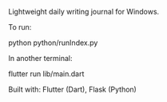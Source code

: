 Lightweight daily writing journal for Windows.

To run:

python python/runIndex.py

In another terminal:

flutter run lib/main.dart

Built with:
Flutter (Dart), Flask (Python)
